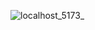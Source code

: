 ![localhost_5173_](https://github.com/user-attachments/assets/5a8476ec-5c4b-4786-b523-486c3cccfc7a)
